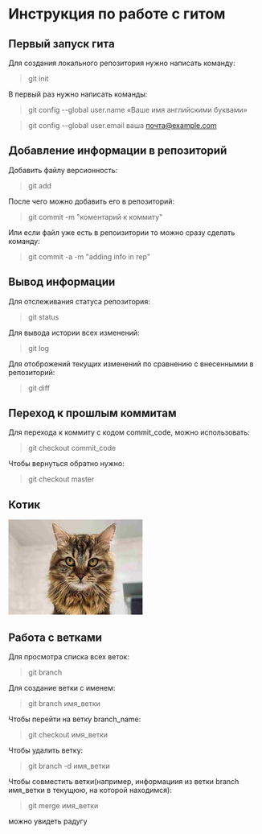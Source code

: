 # Инструкция по работе с гитом

## Первый запуск гита
Для создания локального репозитория нужно написать команду:
>git init

В первый раз нужно написать команды:
>git config --global user.name «Ваше имя английскими буквами»

> git
config --global user.email ваша почта@example.com

## Добавление информации в репозиторий

Добавить файлу версионность:
>git add

После чего можно добавить его в репозиторий:
>git commit -m "коментарий к коммиту" 

Или если файл уже есть в репоизитории то можно сразу сделать команду:
>git commit -a -m "adding info in rep"

## Вывод информации

Для отслеживания статуса репозитория:
>git status

 Для вывода истории всех изменений:
 >git log

 Для отоброжений текущих изменений по сравнению с внесеннымии в репозиторий:
 >git diff
 
 ## Переход к прошлым коммитам 
 Для перехода к коммиту с кодом commit_code, можно использовать:
 >git checkout commit_code

 Чтобы вернуться обратно нужно:
 >git checkout master

## Котик
 ![не загрузилась картинка](download.jpg)

## Работа с ветками 

Для просмотра списка всех веток:
> git branch

Для создание ветки с именем:
> git branch имя_ветки

Чтобы перейти на ветку branch_name:
>git checkout имя_ветки


Чтобы удалить ветку:
> git branch -d имя_ветки

Чтобы совместить ветки(например, информациия из ветки branch имя_ветки в текущюю, на которой находимся):
> git merge имя_ветки









можно увидеть радугу